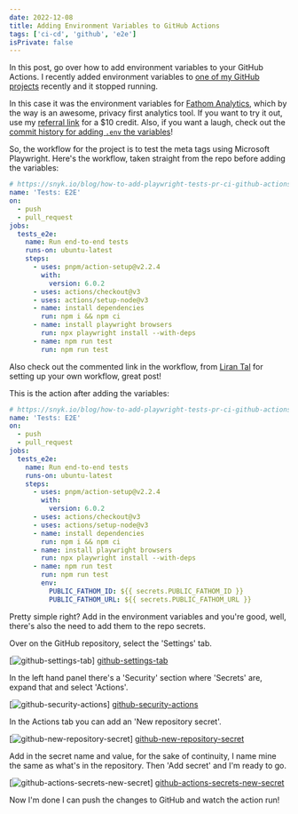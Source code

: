 ```yaml
---
date: 2022-12-08
title: Adding Environment Variables to GitHub Actions
tags: ['ci-cd', 'github', 'e2e']
isPrivate: false
---
```


In this post, go over how to add environment variables to your GitHub
Actions. I recently added environment variables to [one of my
GitHub projects] recently and it stopped running.

In this case it was the environment variables for [Fathom Analytics], which
by the way is an awesome, privacy first analytics tool. If you want to
try it out, use my [referral link] for a $10 credit. Also, if you want
a laugh, check out the [commit history for adding `.env`
the variables]!

So, the workflow for the project is to test the meta tags using
Microsoft Playwright. Here's the workflow, taken straight from the
repo before adding the variables:

```yml
# https://snyk.io/blog/how-to-add-playwright-tests-pr-ci-github-actions/
name: 'Tests: E2E'
on:
  - push
  - pull_request
jobs:
  tests_e2e:
    name: Run end-to-end tests
    runs-on: ubuntu-latest
    steps:
      - uses: pnpm/action-setup@v2.2.4
        with:
          version: 6.0.2
      - uses: actions/checkout@v3
      - uses: actions/setup-node@v3
      - name: install dependencies
        run: npm i && npm ci
      - name: install playwright browsers
        run: npx playwright install --with-deps
      - name: npm run test
        run: npm run test
```

Also check out the commented link in the workflow, from [Liran Tal] for
setting up your own workflow, great post!

This is the action after adding the variables:

```yml
# https://snyk.io/blog/how-to-add-playwright-tests-pr-ci-github-actions/
name: 'Tests: E2E'
on:
  - push
  - pull_request
jobs:
  tests_e2e:
    name: Run end-to-end tests
    runs-on: ubuntu-latest
    steps:
      - uses: pnpm/action-setup@v2.2.4
        with:
          version: 6.0.2
      - uses: actions/checkout@v3
      - uses: actions/setup-node@v3
      - name: install dependencies
        run: npm i && npm ci
      - name: install playwright browsers
        run: npx playwright install --with-deps
      - name: npm run test
        run: npm run test
        env:
          PUBLIC_FATHOM_ID: ${{ secrets.PUBLIC_FATHOM_ID }}
          PUBLIC_FATHOM_URL: ${{ secrets.PUBLIC_FATHOM_URL }}
```

Pretty simple right? Add in the environment variables and you're good,
well, there's also the need to add them to the repo secrets.

Over on the GitHub repository, select the 'Settings' tab.

[![github-settings-tab]] [github-settings-tab]

In the left hand panel there's a 'Security' section where 'Secrets'
are, expand that and select 'Actions'.

[![github-security-actions]] [github-security-actions]

In the Actions tab you can add an 'New repository secret'.

[![github-new-repository-secret]] [github-new-repository-secret]

Add in the secret name and value, for the sake of continuity, I name
mine the same as what's in the repository. Then 'Add secret' and I'm
ready to go.

[![github-actions-secrets-new-secret]]
[github-actions-secrets-new-secret]

Now I'm done I can push the changes to GitHub and watch the action
run!

<!-- Links -->

[one of my github projects]:
	https://github.com/spences10/svead/pull/105
[commit history for adding `.env` the variables]:
	https://github.com/spences10/svead/pull/125
[fathom analytics]: https://usefathom.com
[referral link]: https://usefathom.com/ref/HG492L
[liran tal]: https://twitter.com/liran_tal

<!-- Images -->

[github-settings-tab]:
	https://res.cloudinary.com/defkmsrpw/image/upload/q_auto,f_auto/v1670763989/scottspence.com/github-settings-tab.png
[github-security-actions]:
	https://res.cloudinary.com/defkmsrpw/image/upload/q_auto,f_auto/v1670763989/scottspence.com/github-security-actions.png
[github-new-repository-secret]:
	https://res.cloudinary.com/defkmsrpw/image/upload/q_auto,f_auto/v1670763989/scottspence.com/github-new-repository-secret.png
[github-actions-secrets-new-secret]:
	https://res.cloudinary.com/defkmsrpw/image/upload/q_auto,f_auto/v1670763989/scottspence.com/github-actions-secrets-new-secret.png
